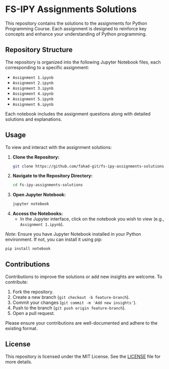 # FS-IPY Assignments Solutions

This repository contains the solutions to the assignments for Python Programming Course. Each assignment is designed to reinforce key concepts and enhance your understanding of Python programming.

## Repository Structure

The repository is organized into the following Jupyter Notebook files, each corresponding to a specific assignment:

- `Assignment 1.ipynb`
- `Assignment 2.ipynb`
- `Assignment 3.ipynb`
- `Assignment 4.ipynb`
- `Assignment 5.ipynb`
- `Assignment 6.ipynb`

Each notebook includes the assignment questions along with detailed solutions and explanations.

## Usage

To view and interact with the assignment solutions:

1. **Clone the Repository:**
   ```bash
   git clone https://github.com/fahad-git/fs-ipy-assignments-solutions.git
   ```
2. **Navigate to the Repository Directory:**
   ```bash
   cd fs-ipy-assignments-solutions
   ```
3. **Open Jupyter Notebook:**
   ```bash
   jupyter notebook
   ```
4. **Access the Notebooks:**
   - In the Jupyter interface, click on the notebook you wish to view (e.g., `Assignment 1.ipynb`).

*Note:* Ensure you have Jupyter Notebook installed in your Python environment. If not, you can install it using pip:

```bash
pip install notebook
```

## Contributions

Contributions to improve the solutions or add new insights are welcome. To contribute:

1. Fork the repository.
2. Create a new branch (`git checkout -b feature-branch`).
3. Commit your changes (`git commit -m 'Add new insights'`).
4. Push to the branch (`git push origin feature-branch`).
5. Open a pull request.

Please ensure your contributions are well-documented and adhere to the existing format.

## License

This repository is licensed under the MIT License. See the [LICENSE](LICENSE) file for more details.
